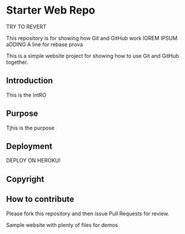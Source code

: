 # Starter Web Repo

TRY TO REVERT

This repository is for showing how Git and GitHub work
lOREM IPSUM
aDDING A line for rebase prova

This is a simple website project for
showing how to use Git and GitHub together.

## Introduction

This is the IntRO

## Purpose

Tjhis is the purpose

## Deployment

DEPLOY ON HEROKU!

## Copyright

## How to contribute

Please fork this repository and then issue Pull Requests for review.

Sample website with plenty of files for demos